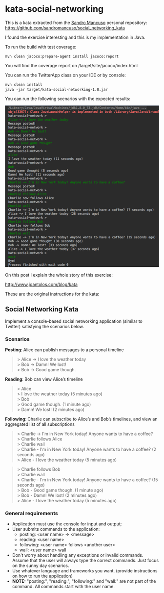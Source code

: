 # kata-social-networking

This is a kata extracted from the [Sandro Mancuso](https://twitter.com/sandromancuso) personal repository: https://github.com/sandromancuso/social_networking_kata

I found the exercise interesting and this is my implementation in Java. 

To run the build with test coverage:

    mvn clean jacoco:prepare-agent install jacoco:report
    
You will find the coverage report on /target/site/jacoco/index.html

You can run the TwitterApp class on your IDE or by console:

    mvn clean install
    java -jar target/kata-social-networking-1.0.jar
    
You can run the following scenarios with the expected results:

![Acceptance Criteria Accomplished](acceptanceCriteriaAccomplished.png)

On this post I explain the whole story of this exercise:

http://www.joantolos.com/blog/kata

These are the original instructions for the kata:

Social Networking Kata
----------------------

Implement a console-based social networking application (similar to Twitter) satisfying the scenarios below.

### Scenarios

**Posting**: Alice can publish messages to a personal timeline

> \> Alice -> I love the weather today    
> \> Bob -> Damn! We lost!     
> \> Bob -> Good game though.    

**Reading**: Bob can view Alice’s timeline

> \> Alice    
> \> I love the weather today (5 minutes ago)    
> \> Bob    
> \> Good game though. (1 minute ago)     
> \> Damn! We lost! (2 minutes ago)    

**Following**: Charlie can subscribe to Alice’s and Bob’s timelines, and view an aggregated list of all subscriptions

> \> Charlie -> I'm in New York today! Anyone wants to have a coffee?     
> \> Charlie follows Alice    
> \> Charlie wall    
> \> Charlie - I'm in New York today! Anyone wants to have a coffee? (2 seconds ago)    
> \> Alice - I love the weather today (5 minutes ago)    

> \> Charlie follows Bob    
> \> Charlie wall    
> \> Charlie - I'm in New York today! Anyone wants to have a coffee? (15 seconds ago)     
> \> Bob - Good game though. (1 minute ago)     
> \> Bob - Damn! We lost! (2 minutes ago)     
> \> Alice - I love the weather today (5 minutes ago)    

### General requirements 

- Application must use the console for input and output; 
- User submits commands to the application: 
    - posting: \<user name> -> \<message> 
    - reading: \<user name> 
    - following: \<user name> follows \<another user> 
    - wall: \<user name> wall 
- Don't worry about handling any exceptions or invalid commands. Assume that the user will always type the correct commands. Just focus on the sunny day scenarios.
- Use whatever language and frameworks you want. (provide instructions on how to run the application)
- **NOTE:** "posting:", "reading:", "following:" and "wall:" are not part of the command. All commands start with the user name.
